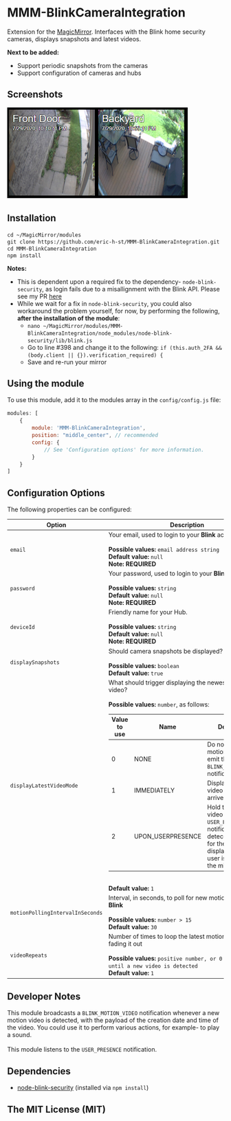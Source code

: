 # MMM-BlinkCameraIntegration
Extension for the [MagicMirror](https://github.com/MichMich/MagicMirror). 
Interfaces with the Blink home security cameras, displays snapshots and latest videos.

**Next to be added:** 

* Support periodic snapshots from the cameras
* Support configuration of cameras and hubs

## Screenshots

![](screenshots/screenshot.png)

## Installation
````
cd ~/MagicMirror/modules
git clone https://github.com/eric-h-st/MMM-BlinkCameraIntegration.git
cd MMM-BlinkCameraIntegration
npm install
````
**Notes:**
* This is dependent upon a required fix to the dependency- `node-blink-security`, as login fails due to a misallignment with the Blink API.
Please see my PR [here](https://github.com/madshall/node-blink-security/pull/56)
* While we wait for a fix in `node-blink-security`, you could also workaround the problem yourself, for now, by performing the following, **after the installation of the module**:
  * `nano ~/MagicMirror/modules/MMM-BlinkCameraIntegration/node_modules/node-blink-security/lib/blink.js`
  * Go to line #398 and change it to the following: `if (this.auth_2FA && (body.client || {}).verification_required) {`
  * Save and re-run your mirror
  
## Using the module

To use this module, add it to the modules array in the `config/config.js` file:
````javascript
modules: [
	{
		module: 'MMM-BlinkCameraIntegration',
		position: "middle_center", // recommended 
		config: {
			// See 'Configuration options' for more information.
		}
	}
]
````

## Configuration Options

The following properties can be configured:

<table width="100%">
	<!-- why, markdown... -->
	<thead>
		<tr>
			<th>Option</th>
			<th width="100%">Description</th>
		</tr>
	<thead>
	<tbody>
		<tr>
			<td><code>email</code></td>
      <td>Your email, used to login to your <b>Blink</b> account<br>
				<br><b>Possible values:</b> <code>email address string</code>
				<br><b>Default value:</b> <code>null</code> 
        <br><b>Note: REQUIRED<b>
			</td>
		</tr>
		<tr>
			<td><code>password</code></td>
      <td>Your password, used to login to your <b>Blink</b> account<br>
				<br><b>Possible values:</b> <code>string</code>
				<br><b>Default value:</b> <code>null</code>
        <br><b>Note: REQUIRED<b>
			</td>
		</tr>
		<tr>
			<td><code>deviceId</code></td>
      <td>Friendly name for your Hub.<br>
				<br><b>Possible values:</b> <code>string</code>
				<br><b>Default value:</b> <code>null</code> 
        <br><b>Note: REQUIRED<b>
			</td>
		</tr>
		<tr>
			<td><code>displaySnapshots</code></td>
      <td>Should camera snapshots be displayed?<br>
				<br><b>Possible values:</b> <code>boolean</code>
				<br><b>Default value:</b> <code>true</code>
			</td>
		</tr>
		<tr>
			<td><code>displayLatestVideoMode</code></td>
      <td>What should trigger displaying the newest motion video?<br>
				<br><b>Possible values:</b> <code>number</code>, as follows:
        <br>
	  <table>
        	<thead>
          <tr>
            <th>Value to use</th>
            <th>Name</th>
            <th width="100%">Description</th>
          </tr>
        	</thead>
	        <tbody>
             <tr>
               <td>0</td><td>NONE</td><td>Do not display motion videos, just emit the <code>BLINK_MOTION_VIDEO</code> notification</td>
             </tr>
             <tr>
               <td>1</td><td>IMMEDIATELY</td><td>Display the latest video once it arrives</td>
             </tr>
             <tr>
               <td>2</td><td>UPON_USERPRESENCE</td><td>Hold the latest video until <code>USER_PRESENCE</code> notification is deteced, to allow for the video to be displayed when the user is in front of the mirror</td>
             </tr>
        </table>        
	    <br><b>Default value:</b> <code>1</code>
	</td>
		</tr>
		<tr>
			<td><code>motionPollingIntervalInSeconds</code></td>
      <td>Interval, in seconds, to poll for new motion videos from <b>Blink</b><br>
				<br><b>Possible values:</b> <code>number > 15</code>
				<br><b>Default value:</b> <code>30</code>
			</td>
		</tr>
		<tr>
			<td><code>videoRepeats</code></td>
      <td>Number of times to loop the latest motion video before fading it out<br>
				<br><b>Possible values:</b> <code>positive number, or 0 to repeat until a new video is detected</code>
				<br><b>Default value:</b> <code>1</code>
			</td>
		</tr>
  </tbody>
</table>

## Developer Notes
This module broadcasts a `BLINK_MOTION_VIDEO` notification whenever a new motion video is detected, with the payload of the creation date and time of the video. You could use it to perform various actions, for example- to play a sound. 
<br>
<br>
This module listens to the `USER_PRESENCE` notification. 


## Dependencies
- [node-blink-security](https://www.npmjs.com/package/node-blink-security) (installed via `npm install`)

## The MIT License (MIT)
